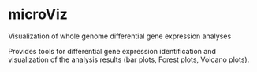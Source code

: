# microViz
Visualization of whole genome differential gene expression analyses

Provides tools for differential gene expression identification and visualization of the analysis results (bar plots, Forest plots, Volcano plots).
